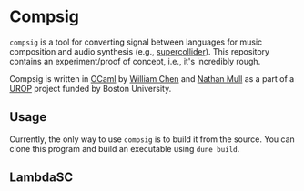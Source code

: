 # Compsig

`compsig` is a tool for converting signal between languages for music
composition and audio synthesis (e.g.,
[supercollider](https://supercollider.github.io)).  This repository
contains an experiment/proof of concept, i.e., it's incredibly rough.

Compsig is written in [OCaml](https://ocaml.org) by [William
Chen](https://github.com/chenxww) and [Nathan
Mull](https://nmmull.github.io) as a part of a
[UROP](https://www.bu.edu/urop/) project funded by Boston University.

## Usage

Currently, the only way to use `compsig` is to build it from the
source.  You can clone this program and build an executable using
`dune build`.


##

## LambdaSC
